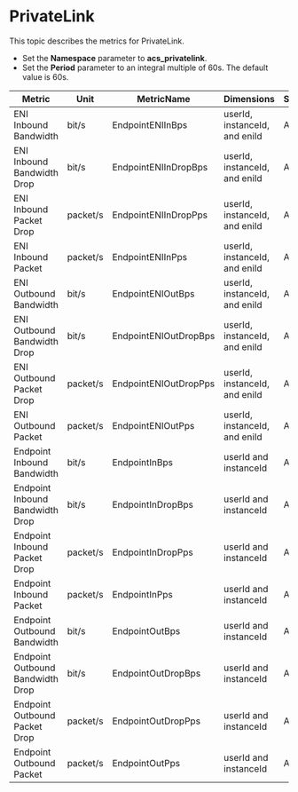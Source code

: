 # PrivateLink

This topic describes the metrics for PrivateLink.

-   Set the **Namespace** parameter to **acs\_privatelink**.
-   Set the **Period** parameter to an integral multiple of 60s. The default value is 60s.

|Metric|Unit|MetricName|Dimensions|Statistics|
|------|----|----------|----------|----------|
|ENI Inbound Bandwidth|bit/s|EndpointENIInBps|userId, instanceId, and eniId|Average|
|ENI Inbound Bandwidth Drop|bit/s|EndpointENIInDropBps|userId, instanceId, and eniId|Average|
|ENI Inbound Packet Drop|packet/s|EndpointENIInDropPps|userId, instanceId, and eniId|Average|
|ENI Inbound Packet|packet/s|EndpointENIInPps|userId, instanceId, and eniId|Average|
|ENI Outbound Bandwidth|bit/s|EndpointENIOutBps|userId, instanceId, and eniId|Average|
|ENI Outbound Bandwidth Drop|bit/s|EndpointENIOutDropBps|userId, instanceId, and eniId|Average|
|ENI Outbound Packet Drop|packet/s|EndpointENIOutDropPps|userId, instanceId, and eniId|Average|
|ENI Outbound Packet|packet/s|EndpointENIOutPps|userId, instanceId, and eniId|Average|
|Endpoint Inbound Bandwidth|bit/s|EndpointInBps|userId and instanceId|Average|
|Endpoint Inbound Bandwidth Drop|bit/s|EndpointInDropBps|userId and instanceId|Average|
|Endpoint Inbound Packet Drop|packet/s|EndpointInDropPps|userId and instanceId|Average|
|Endpoint Inbound Packet|packet/s|EndpointInPps|userId and instanceId|Average|
|Endpoint Outbound Bandwidth|bit/s|EndpointOutBps|userId and instanceId|Average|
|Endpoint Outbound Bandwidth Drop|bit/s|EndpointOutDropBps|userId and instanceId|Average|
|Endpoint Outbound Packet Drop|packet/s|EndpointOutDropPps|userId and instanceId|Average|
|Endpoint Outbound Packet|packet/s|EndpointOutPps|userId and instanceId|Average|

